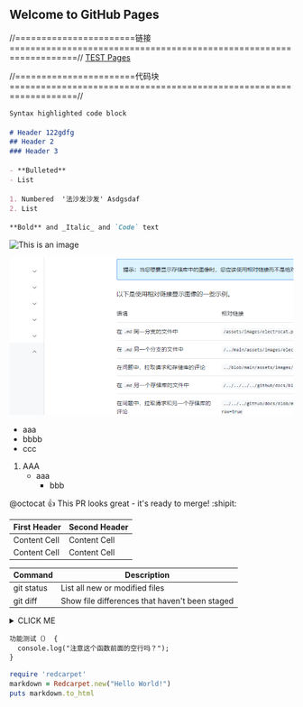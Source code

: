 ## Welcome to GitHub Pages

//=======================链接===================================================================//
[TEST Pages](https://kamisaer.github.io/helloword/Test/)


//=======================代码块===================================================================//
```markdown
Syntax highlighted code block

# Header 122gdfg 
## Header 2
### Header 3

- **Bulleted**
- List

1. Numbered  '法沙发沙发' Asdgsdaf
2. List

**Bold** and _Italic_ and `Code` text
```

![This is an image](https://myoctocat.com/assets/images/base-octocat.svg)

![This is an image](abc.png)

- aaa
- bbbb
- ccc

1. AAA
   - aaa
     - bbb 

@octocat :+1: This PR looks great - it's ready to merge! :shipit:


| First Header  | Second Header |
| ------------- | ------------- |
| Content Cell  | Content Cell  |
| Content Cell  | Content Cell  |

| Command | Description |
| --- | --- |
| git status | List all new or modified files |
| git diff | Show file differences that haven't been staged |

<details><summary>CLICK ME</summary>
<p>

#### We can hide anything, even code!

    ```ruby
      puts "Hello World"
    ```

</p>
</details>

```
功能测试（） {
  console.log("注意这个函数前面的空行吗？");
}
```

```ruby
require 'redcarpet'
markdown = Redcarpet.new("Hello World!")
puts markdown.to_html
```